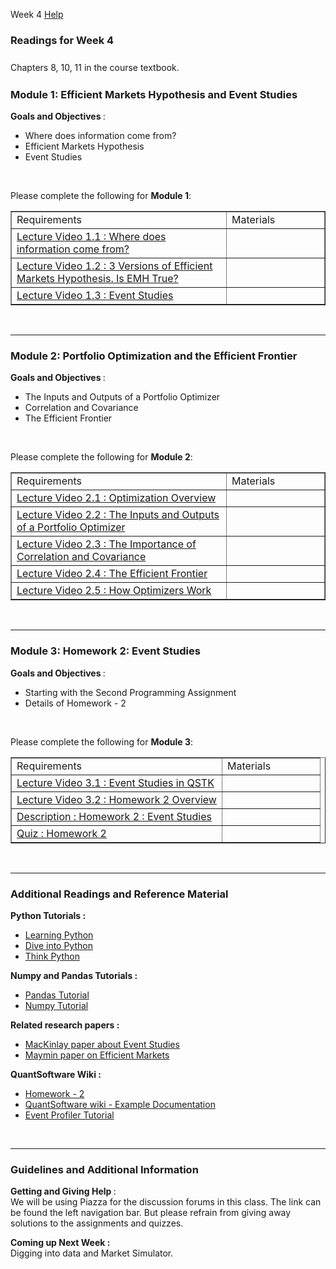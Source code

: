 Week 4    <a class="coursera-reporter-link" title="Click here if you're experiencing technical problems or found errors in the course materials." target="_blank" href="https://class.coursera.org/compinvesting1-004/help/pages?url=https%3A%2F%2Fclass.coursera.org%2Fcompinvesting1-004%2Fwiki%2FWeek4">
      Help
    </a>
    <a data-coursera-admin-helpwidget-link="" rel="help" href="https://class.coursera.org/mooc/help/pages/setup" title="Course Page Setup" style="display:none;">Learn more.</a>
</h2>


<h3>Readings for Week 4</h3>
<h3><span style="color: inherit; font-family: inherit; font-size: 14px; font-weight: normal; line-height: 21px;">Chapters 8, 10, 11 in the course textbook.</span></h3>
<h3>Module 1: Efficient Markets Hypothesis and Event Studies</h3>
<p><b>Goals and Objectives </b>:
    <br></p>
<p></p>
<ul>
<li>
        Where does information come from?</li>
    <li>
        Efficient Markets Hypothesis</li>
    <li>
        Event Studies</li>
</ul>
<br><p></p>

<p></p>
<p>Please complete the following for <strong>Module 1</strong>:</p>
<p></p>
<table style="width: 100%" border="1"><tbody>
<tr>
<td>Requirements
                <br>
</td>
            <td width="140px">Materials
                <br>
</td>
        </tr>
<tr>
<td>
<a href="https://class.coursera.org/compinvesting1-004/lecture/view?lecture_id=83" data-modal=".inpage-video-modal" data-modal-iframe="../lecture/view?lecture_id=83">Lecture Video 1.1 : Where does information come from?</a>
            </td>
            <td>
                <div class="item_resource">&nbsp;&nbsp;&nbsp;&nbsp;&nbsp;&nbsp;&nbsp;&nbsp;&nbsp;&nbsp;<a style="font-size:30px" alt="Download Video" title="Download Video" href="https://class.coursera.org/compinvesting1-004/lecture/download.mp4?lecture_id=83"><i class="icon-download-alt resource"></i></a>
                </div>
            </td>
        </tr>
<tr>
<td>
<a href="https://class.coursera.org/compinvesting1-004/lecture/view?lecture_id=85" data-modal=".inpage-video-modal" data-modal-iframe="../lecture/view?lecture_id=85">Lecture Video 1.2 : 3 Versions of Efficient Markets Hypothesis. Is EMH True?</a>
            </td>
            <td>
                <div class="item_resource">&nbsp;&nbsp;&nbsp;&nbsp;&nbsp;&nbsp;&nbsp;&nbsp;&nbsp;&nbsp;<a style="font-size:30px" alt="Download Video" title="Download Video" href="https://class.coursera.org/compinvesting1-004/lecture/download.mp4?lecture_id=85"><i class="icon-download-alt resource"></i></a>
                </div>
            </td>
        </tr>
<tr>
<td>
<a href="https://class.coursera.org/compinvesting1-004/lecture/view?lecture_id=89" data-modal=".inpage-video-modal" data-modal-iframe="../lecture/view?lecture_id=89">Lecture Video 1.3 : Event Studies</a>
            </td>
            <td>
                <div class="item_resource">&nbsp;&nbsp;&nbsp;&nbsp;&nbsp;&nbsp;&nbsp;&nbsp;&nbsp;&nbsp;<a style="font-size:30px" alt="Download Video" title="Download Video" href="https://class.coursera.org/compinvesting1-004/lecture/download.mp4?lecture_id=89"><i class="icon-download-alt resource"></i></a>
                </div>
            </td>
        </tr>
</tbody></table>
<p>
    <br></p>
<hr>
<h3>Module 2: Portfolio Optimization and the Efficient Frontier</h3>
<p><b>Goals and Objectives </b>:
    <br></p>
<p></p>
<ul>
<li>
        The Inputs and Outputs of a Portfolio Optimizer</li>
    <li>
        Correlation and Covariance</li>
    <li>
        The Efficient Frontier</li>
</ul>
<br><p></p>
<p>Please complete the following for <strong>Module 2</strong>:</p>
<p></p>
<table style="width: 100%" border="1"><tbody>
<tr>
<td>Requirements
                <br>
</td>
            <td width="140px">Materials
                <br>
</td>
        </tr>
<tr>
<td>
<a href="https://class.coursera.org/compinvesting1-004/lecture/view?lecture_id=95" data-modal=".inpage-video-modal" data-modal-iframe="../lecture/view?lecture_id=95">Lecture Video 2.1 : Optimization Overview</a>
            </td>
            <td>
                <div class="item_resource">
<a style="font-size:30px" alt="Slides" title="Slides" href="http://www.quantsoftware.org/CompInvestI-Presentations/111-CompInvestI.pdf"><i class="icon-picture resource"></i></a>&nbsp;&nbsp;&nbsp;&nbsp;&nbsp;<a style="font-size:30px" alt="Download Video" title="Download Video" href="https://class.coursera.org/compinvesting1-004/lecture/download.mp4?lecture_id=95"><i class="icon-download-alt resource"></i></a>
                </div>
            </td>
        </tr>
<tr>
<td>
<a href="https://class.coursera.org/compinvesting1-004/lecture/view?lecture_id=97" data-modal=".inpage-video-modal" data-modal-iframe="../lecture/view?lecture_id=97">Lecture Video 2.2 : The Inputs and Outputs of a Portfolio Optimizer</a>
            </td>
            <td>
                <div class="item_resource">
<a style="font-size:30px" alt="Slides" title="Slides" href="http://www.quantsoftware.org/CompInvestI-Presentations/112-CompInvestI.pdf"><i class="icon-picture resource"></i></a>&nbsp;&nbsp;&nbsp;&nbsp;&nbsp;<a style="font-size:30px" alt="Download Video" title="Download Video" href="https://class.coursera.org/compinvesting1-004/lecture/download.mp4?lecture_id=97"><i class="icon-download-alt resource"></i></a>
                </div>
            </td>
        </tr>
<tr>
<td>
<a href="https://class.coursera.org/compinvesting1-004/lecture/view?lecture_id=99" data-modal=".inpage-video-modal" data-modal-iframe="../lecture/view?lecture_id=99">Lecture Video 2.3 : The Importance of Correlation and Covariance</a>
            </td>
            <td>
                <div class="item_resource">
<a style="font-size:30px" alt="Slides" title="Slides" href="http://www.quantsoftware.org/CompInvestI-Presentations/113-CompInvestI.pdf"><i class="icon-picture resource"></i></a>&nbsp;&nbsp;&nbsp;&nbsp;&nbsp;<a style="font-size:30px" alt="Download Video" title="Download Video" href="https://class.coursera.org/compinvesting1-004/lecture/download.mp4?lecture_id=99"><i class="icon-download-alt resource"></i></a>
                </div>
            </td>
        </tr>
<tr>
<td>
<a href="https://class.coursera.org/compinvesting1-004/lecture/view?lecture_id=101" data-modal=".inpage-video-modal" data-modal-iframe="../lecture/view?lecture_id=101">Lecture Video 2.4 : The Efficient Frontier</a>
            </td>
            <td>
                <div class="item_resource">
<a style="font-size:30px" alt="Slides" title="Slides" href="http://www.quantsoftware.org/CompInvestI-Presentations/114-CompInvestI.pdf"><i class="icon-picture resource"></i></a>&nbsp;&nbsp;&nbsp;&nbsp;&nbsp;<a style="font-size:30px" alt="Download Video" title="Download Video" href="https://class.coursera.org/compinvesting1-004/lecture/download.mp4?lecture_id=101"><i class="icon-download-alt resource"></i></a>
                </div>
            </td>
        </tr>
<tr>
<td>
<a href="https://class.coursera.org/compinvesting1-004/lecture/view?lecture_id=103" data-modal=".inpage-video-modal" data-modal-iframe="../lecture/view?lecture_id=103">Lecture Video 2.5 : How Optimizers Work</a>
            </td>
            <td>
                <div class="item_resource">
<a style="font-size:30px" alt="Slides" title="Slides" href="http://www.quantsoftware.org/CompInvestI-Presentations/115-CompInvestI.pdf"><i class="icon-picture resource"></i></a>&nbsp;&nbsp;&nbsp;&nbsp;&nbsp;<a style="font-size:30px" alt="Download Video" title="Download Video" href="https://class.coursera.org/compinvesting1-004/lecture/download.mp4?lecture_id=103"><i class="icon-download-alt resource"></i></a>
                </div>
            </td>
        </tr>
</tbody></table>
<p>
    <br></p>
<hr>
<h3>Module 3: Homework 2: Event Studies</h3>
<p><b>Goals and Objectives </b>:
    <br></p>
<p></p>
<ul>
<li>
        Starting with the Second Programming Assignment</li>
    <li>
        Details of Homework - 2</li>
</ul>
<br><p></p>
<p>Please complete the following for <strong>Module 3</strong>:</p>
<p></p>
<table style="width: 100%" border="1"><tbody>
<tr>
<td>Requirements
                <br>
</td>
            <td width="140px">Materials
                <br>
</td>
        </tr>
<tr>
<td>
<a href="https://class.coursera.org/compinvesting1-004/lecture/view?lecture_id=167" data-modal=".inpage-video-modal" data-modal-iframe="../lecture/view?lecture_id=167">Lecture Video 3.1 : Event Studies in QSTK</a>
            </td>
            <td>
                <div class="item_resource">&nbsp;&nbsp;&nbsp;&nbsp;&nbsp;&nbsp;&nbsp;&nbsp;&nbsp;&nbsp;<a style="font-size:30px" alt="Download Video" title="Download Video" href="https://class.coursera.org/compinvesting1-004/lecture/download.mp4?lecture_id=167"><i class="icon-download-alt resource"></i></a>
                </div>
            </td>
        </tr>
<tr>
<td>
<a href="https://class.coursera.org/compinvesting1-004/lecture/view?lecture_id=169" data-modal=".inpage-video-modal" data-modal-iframe="../lecture/view?lecture_id=169">Lecture Video 3.2 : Homework 2 Overview</a>
            </td>
            <td>
                <div class="item_resource">&nbsp;&nbsp;&nbsp;&nbsp;&nbsp;&nbsp;&nbsp;&nbsp;&nbsp;&nbsp;<a style="font-size:30px" alt="Download Video" title="Download Video" href="https://class.coursera.org/compinvesting1-004/lecture/download.mp4?lecture_id=169"><i class="icon-download-alt resource"></i></a>
                </div>
            </td>
        </tr>
<tr>
<td>
<a href="http://wiki.quantsoftware.org/index.php?title=CompInvestI_Homework_2">Description : Homework 2 : Event Studies</a>
            </td>
            <td></td>
        </tr>
<tr>
<td>
<a href="https://class.coursera.org/compinvesting1-004/quiz/start?quiz_id=220">Quiz : Homework 2</a>
<br>
</td>
            <td></td>
        </tr>
</tbody></table>
<!--     <p><br />
    </p>
    <hr>
    <h3>Module 3: Homework 2: Event Studies</h3>
    <p><b>Goals and Objectives </b>: <br />
    </p>
    <p><ul>
            <li>
                Starting with the Second Programming Assignment</li>
            <li>
                Details of Homework - 2</li>
        </ul><br />
    </p>
    <p>Please complete the following for <strong>Module 3</strong>:</p>
    <p></p>
    <table border="1" style="width: 100%">
      <tbody>
        <tr>
          <td>Requirements<br />
          </td>
          <td width="140px">Materials<br />
          </td>
        </tr>
        <tr>
          <td><a  href="https://class.coursera.org/compinvesting1-004/lecture/view?lecture_id=157" data-modal=".inpage-video-modal" data-modal-iframe="../lecture/view?lecture_id=157">Lecture Video 3.1 : Homework 1 Overview - Part 1</a>
          </td>
          <td><div class="item_resource">&nbsp;&nbsp;&nbsp;&nbsp;&nbsp;&nbsp;&nbsp;&nbsp;&nbsp;&nbsp;<a style="font-size:30px" alt="Download Video" title="Download Video" href="https://class.coursera.org/compinvesting1-004/lecture/download.mp4?lecture_id=157"><i class="icon-download-alt resource"></i></a></div></td>
        </tr>
        <tr>
          <td><a  href="https://class.coursera.org/compinvesting1-004/lecture/view?lecture_id=159" data-modal=".inpage-video-modal" data-modal-iframe="../lecture/view?lecture_id=159">Lecture Video 3.2 : Homework 1 Overview - Part 2</a>
          </td>
          <td><div class="item_resource">&nbsp;&nbsp;&nbsp;&nbsp;&nbsp;&nbsp;&nbsp;&nbsp;&nbsp;&nbsp;<a style="font-size:30px" alt="Download Video" title="Download Video" href="https://class.coursera.org/compinvesting1-004/lecture/download.mp4?lecture_id=159"><i class="icon-download-alt resource"></i></a></div></td>
        </tr>
        <tr>
          <td><a  href="https://class.coursera.org/compinvesting1-004/lecture/view?lecture_id=161" data-modal=".inpage-video-modal" data-modal-iframe="../lecture/view?lecture_id=161">Lecture Video 3.3 : Homework 1 Issues faced and Discussion.</a>
          </td>
          <td><div class="item_resource">&nbsp;&nbsp;&nbsp;&nbsp;&nbsp;&nbsp;&nbsp;&nbsp;&nbsp;&nbsp;<a style="font-size:30px" alt="Download Video" title="Download Video" href="https://class.coursera.org/compinvesting1-004/lecture/download.mp4?lecture_id=161"><i class="icon-download-alt resource"></i></a></div></td>
        </tr>
        <tr>
          <td><a href= "http://wiki.quantsoftware.org/index.php?title=CompInvestI_Homework_1">Homework 1 : Assess and optimize a portfolio in Python</a> <br />
            <ul>
                <li>Description of the Homework - 1 can be found at <a href="http://wiki.quantsoftware.org/index.php?title=CompInvestI_Homework_1">here</a><br />
              </li>
              <li>Quiz for Homework - 1 can be found at <a href="https://class.coursera.org/compinvesting1-004/quiz/start?quiz_id=214">here</a><br />
              </li>
              <li>Please take the quiz on Homework-1. NOTE : First, make sure your program is working correctly by checking your output against a few of our model examples. Once you're ready, take the quiz. The quiz will give you a start and end date, as well as a set of equities to use. You should run your program with those values. The quiz will ask you about the values your program calculates.<br />
              </li>
           </ul>
            <ul>
            </ul>
          </td>
          <td></td>
        </tr>
      </tbody>
    </table> --><p>
    <br></p>
<hr>
<h3>Additional Readings and Reference Material<br>
</h3>
<p><strong>Python Tutorials : </strong><b></b> 
    <br></p>
<ul>
<li>
<a href="http://www.learnpython.org/">Learning Python</a>
    </li>
    <li>
<a href="http://www.diveintopython.net/">Dive into Python</a>
    </li>
    <li>
<a href="http://www.greenteapress.com/thinkpython/">Think Python</a>
    </li>
</ul>
<p></p>
<p><strong>Numpy and Pandas Tutorials : </strong><b></b> 
    <br></p>
<ul>
<li>
<a href="http://pandas.pydata.org/pandas-docs/stable/dsintro.html">Pandas Tutorial</a>
    </li>
    <li>
<a href="http://www.scipy.org/Numpy_Example_List_With_Doc">Numpy Tutorial</a>
    </li>
</ul>
<p></p>
<p><strong>Related research papers : </strong><b></b> 
    <br></p>
<ul>
<li>
<a href="ftp://www.econ.bgu.ac.il/courses/Signaling_in_Financial_Markets/readings/Articles/2009-02-11%20Event%20study/Event%20Studies%20in%20Economics%20and%20Finance.pdf">MacKinlay paper about Event Studies</a>
    </li>
    <li>
<a href="http://arxiv.org/pdf/1003.2284v2.pdf">Maymin paper on Efficient Markets</a>
    </li>
</ul>
<p></p>
<p><strong>QuantSoftware Wiki : </strong><b></b> 
    <br></p>
<ul>
<li>
<a href="http://wiki.quantsoftware.org/index.php?title=CompInvestI_Homework_2">Homework -  2</a>
    </li>
    <li>
<a href="http://wiki.quantsoftware.org/index.php?title=QuantSoftware_ToolKit#Documentation">QuantSoftware wiki - Example Documentation</a>
    </li>
    <li>
<a href="http://wiki.quantsoftware.org/index.php?title=QSTK_Tutorial_9">Event Profiler Tutorial</a>
    </li>
</ul>
<p></p>
<br><hr>
<p>
</p>
<h3>Guidelines and Additional Information<br>
</h3>
<p><strong>Getting and Giving Help </strong>:
    <br>We will be using Piazza for the discussion forums in this class. The link can be found the left navigation bar. But
    please refrain from giving away solutions to the assignments and quizzes.
</p>
<p>
    <strong>Coming up Next Week : </strong> 
    <br>Digging into data and Market Simulator.
</p>
